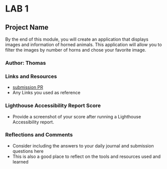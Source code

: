 # LAB 1

## Project Name

By the end of this module, you will create an application that displays images and information of horned animals. This application will allow you to filter the images by number of horns and chose your favorite image.

### Author: Thomas

### Links and Resources

* [submission PR](http://xyz.com)
* Any Links you used as reference

### Lighthouse Accessibility Report Score

* Provide a screenshot of your score after running a Lighthouse Accessibility report.

### Reflections and Comments

* Consider including the answers to your daily journal and submission questions here
* This is also a good place to reflect on the tools and resources used and learned